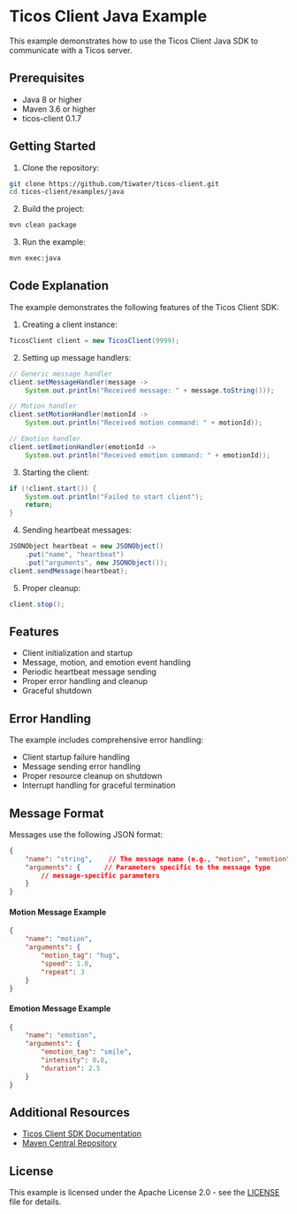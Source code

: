 # Ticos Client Java Example

This example demonstrates how to use the Ticos Client Java SDK to communicate with a Ticos server.

## Prerequisites

- Java 8 or higher
- Maven 3.6 or higher
- ticos-client 0.1.7

## Getting Started

1. Clone the repository:
```bash
git clone https://github.com/tiwater/ticos-client.git
cd ticos-client/examples/java
```

2. Build the project:
```bash
mvn clean package
```

3. Run the example:
```bash
mvn exec:java
```

## Code Explanation

The example demonstrates the following features of the Ticos Client SDK:

1. Creating a client instance:
```java
TicosClient client = new TicosClient(9999);
```

2. Setting up message handlers:
```java
// Generic message handler
client.setMessageHandler(message -> 
    System.out.println("Received message: " + message.toString()));

// Motion handler
client.setMotionHandler(motionId -> 
    System.out.println("Received motion command: " + motionId));

// Emotion handler
client.setEmotionHandler(emotionId -> 
    System.out.println("Received emotion command: " + emotionId));
```

3. Starting the client:
```java
if (!client.start()) {
    System.out.println("Failed to start client");
    return;
}
```

4. Sending heartbeat messages:
```java
JSONObject heartbeat = new JSONObject()
    .put("name", "heartbeat")
    .put("arguments", new JSONObject());
client.sendMessage(heartbeat);
```

5. Proper cleanup:
```java
client.stop();
```

## Features

- Client initialization and startup
- Message, motion, and emotion event handling
- Periodic heartbeat message sending
- Proper error handling and cleanup
- Graceful shutdown

## Error Handling

The example includes comprehensive error handling:
- Client startup failure handling
- Message sending error handling
- Proper resource cleanup on shutdown
- Interrupt handling for graceful termination

## Message Format

Messages use the following JSON format:

```json
{
    "name": "string",    // The message name (e.g., "motion", "emotion", "heartbeat")
    "arguments": {      // Parameters specific to the message type
        // message-specific parameters
    }
}
```

#### Motion Message Example

```json
{
    "name": "motion",
    "arguments": {
        "motion_tag": "hug",
        "speed": 1.0,
        "repeat": 3
    }
}
```

#### Emotion Message Example

```json
{
    "name": "emotion",
    "arguments": {
        "emotion_tag": "smile",
        "intensity": 0.8,
        "duration": 2.5
    }
}
```

## Additional Resources

- [Ticos Client SDK Documentation](https://github.com/tiwater/ticos-client)
- [Maven Central Repository](https://central.sonatype.com/artifact/com.tiwater/ticos-client/0.1.7)

## License

This example is licensed under the Apache License 2.0 - see the [LICENSE](../../LICENSE) file for details.
